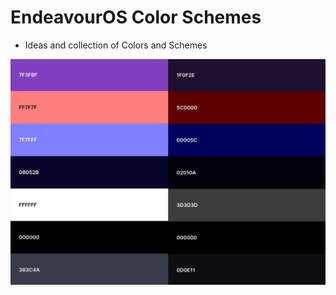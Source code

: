 # EndeavourOS Color Schemes

* Ideas and collection of Colors and Schemes 

![scheme](https://raw.githubusercontent.com/killajoe/EndeavourOS-Branding/refs/heads/main/color-schemes/color-scheme-hex-preview.png)
